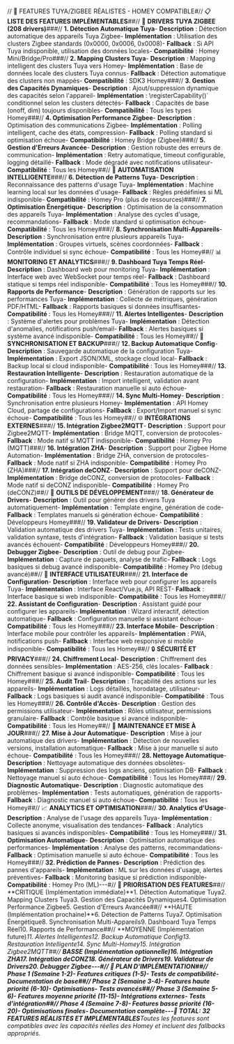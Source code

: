 // 🚀 FEATURES TUYA/ZIGBEE RÉALISTES - HOMEY COMPATIBLE#// 📋 **LISTE DES FEATURES IMPLÉMENTABLES**##// 🔧 **DRIVERS TUYA ZIGBEE (208 drivers)**###// **1. Détection Automatique Tuya**- **Description** : Détection automatique des appareils Tuya Zigbee- **Implémentation** : Utilisation des clusters Zigbee standards (0x0000, 0x0006, 0x0008)- **Fallback** : Si API Tuya indisponible, utilisation des données locales- **Compatibilité** : Homey Mini/Bridge/Pro###// **2. Mapping Clusters Tuya**- **Description** : Mapping intelligent des clusters Tuya vers Homey- **Implémentation** : Base de données locale des clusters Tuya connus- **Fallback** : Détection automatique des clusters non mappés- **Compatibilité** : SDK3 Homey###// **3. Gestion des Capacités Dynamiques**- **Description** : Ajout/suppression dynamique des capacités selon l'appareil- **Implémentation** : \registerCapability()` conditionnel selon les clusters détectés- **Fallback** : Capacités de base (onoff, dim) toujours disponibles- **Compatibilité** : Tous les types Homey###// **4. Optimisation Performance Zigbee**- **Description** : Optimisation des communications Zigbee- **Implémentation** : Polling intelligent, cache des états, compression- **Fallback** : Polling standard si optimisation échoue- **Compatibilité** : Homey Bridge (Zigbee)###// **5. Gestion d'Erreurs Avancée**- **Description** : Gestion robuste des erreurs de communication- **Implémentation** : Retry automatique, timeout configurable, logging détaillé- **Fallback** : Mode dégradé avec notifications utilisateur- **Compatibilité** : Tous les Homey##// 🤖 **AUTOMATISATION INTELLIGENTE**###// **6. Détection de Patterns Tuya**- **Description** : Reconnaissance des patterns d'usage Tuya- **Implémentation** : Machine learning local sur les données d'usage- **Fallback** : Règles prédéfinies si ML indisponible- **Compatibilité** : Homey Pro (plus de ressources)###// **7. Optimisation Énergétique**- **Description** : Optimisation de la consommation des appareils Tuya- **Implémentation** : Analyse des cycles d'usage, recommandations- **Fallback** : Mode standard si optimisation échoue- **Compatibilité** : Tous les Homey###// **8. Synchronisation Multi-Appareils**- **Description** : Synchronisation entre plusieurs appareils Tuya- **Implémentation** : Groupes virtuels, scènes coordonnées- **Fallback** : Contrôle individuel si sync échoue- **Compatibilité** : Tous les Homey##// 📊 **MONITORING ET ANALYTICS**###// **9. Dashboard Tuya Temps Réel**- **Description** : Dashboard web pour monitoring Tuya- **Implémentation** : Interface web avec WebSocket pour temps réel- **Fallback** : Dashboard statique si temps réel indisponible- **Compatibilité** : Tous les Homey###// **10. Rapports de Performance**- **Description** : Génération de rapports sur les performances Tuya- **Implémentation** : Collecte de métriques, génération PDF/HTML- **Fallback** : Rapports basiques si données insuffisantes- **Compatibilité** : Tous les Homey###// **11. Alertes Intelligentes**- **Description** : Système d'alertes pour problèmes Tuya- **Implémentation** : Détection d'anomalies, notifications push/email- **Fallback** : Alertes basiques si système avancé indisponible- **Compatibilité** : Tous les Homey##// 🔄 **SYNCHRONISATION ET BACKUP**###// **12. Backup Automatique Config**- **Description** : Sauvegarde automatique de la configuration Tuya- **Implémentation** : Export JSON/XML, stockage cloud local- **Fallback** : Backup local si cloud indisponible- **Compatibilité** : Tous les Homey###// **13. Restauration Intelligente**- **Description** : Restauration automatique de la configuration- **Implémentation** : Import intelligent, validation avant restauration- **Fallback** : Restauration manuelle si auto échoue- **Compatibilité** : Tous les Homey###// **14. Sync Multi-Homey**- **Description** : Synchronisation entre plusieurs Homey- **Implémentation** : API Homey Cloud, partage de configurations- **Fallback** : Export/Import manuel si sync échoue- **Compatibilité** : Tous les Homey##// 🌐 **INTÉGRATIONS EXTERNES**###// **15. Intégration Zigbee2MQTT**- **Description** : Support pour Zigbee2MQTT- **Implémentation** : Bridge MQTT, conversion de protocoles- **Fallback** : Mode natif si MQTT indisponible- **Compatibilité** : Homey Pro (MQTT)###// **16. Intégration ZHA**- **Description** : Support pour Zigbee Home Automation- **Implémentation** : Bridge ZHA, conversion de protocoles- **Fallback** : Mode natif si ZHA indisponible- **Compatibilité** : Homey Pro (ZHA)###// **17. Intégration deCONZ**- **Description** : Support pour deCONZ- **Implémentation** : Bridge deCONZ, conversion de protocoles- **Fallback** : Mode natif si deCONZ indisponible- **Compatibilité** : Homey Pro (deCONZ)##// 🔧 **OUTILS DE DÉVELOPPEMENT**###// **18. Générateur de Drivers**- **Description** : Outil pour générer des drivers Tuya automatiquement- **Implémentation** : Template engine, génération de code- **Fallback** : Templates manuels si génération échoue- **Compatibilité** : Développeurs Homey###// **19. Validateur de Drivers**- **Description** : Validation automatique des drivers Tuya- **Implémentation** : Tests unitaires, validation syntaxe, tests d'intégration- **Fallback** : Validation basique si tests avancés échouent- **Compatibilité** : Développeurs Homey###// **20. Debugger Zigbee**- **Description** : Outil de debug pour Zigbee- **Implémentation** : Capture de paquets, analyse de trafic- **Fallback** : Logs basiques si debug avancé indisponible- **Compatibilité** : Homey Pro (debug avancé)##// 📱 **INTERFACE UTILISATEUR**###// **21. Interface de Configuration**- **Description** : Interface web pour configurer les appareils Tuya- **Implémentation** : Interface React/Vue.js, API REST- **Fallback** : Interface basique si web indisponible- **Compatibilité** : Tous les Homey###// **22. Assistant de Configuration**- **Description** : Assistant guidé pour configurer les appareils- **Implémentation** : Wizard interactif, détection automatique- **Fallback** : Configuration manuelle si assistant échoue- **Compatibilité** : Tous les Homey###// **23. Interface Mobile**- **Description** : Interface mobile pour contrôler les appareils- **Implémentation** : PWA, notifications push- **Fallback** : Interface web responsive si mobile indisponible- **Compatibilité** : Tous les Homey##// 🔒 **SÉCURITÉ ET PRIVACY**###// **24. Chiffrement Local**- **Description** : Chiffrement des données sensibles- **Implémentation** : AES-256, clés locales- **Fallback** : Chiffrement basique si avancé indisponible- **Compatibilité** : Tous les Homey###// **25. Audit Trail**- **Description** : Traçabilité des actions sur les appareils- **Implémentation** : Logs détaillés, horodatage, utilisateur- **Fallback** : Logs basiques si audit avancé indisponible- **Compatibilité** : Tous les Homey###// **26. Contrôle d'Accès**- **Description** : Gestion des permissions utilisateur- **Implémentation** : Rôles utilisateur, permissions granulaire- **Fallback** : Contrôle basique si avancé indisponible- **Compatibilité** : Tous les Homey##// 🔄 **MAINTENANCE ET MISE À JOUR**###// **27. Mise à Jour Automatique**- **Description** : Mise à jour automatique des drivers- **Implémentation** : Détection de nouvelles versions, installation automatique- **Fallback** : Mise à jour manuelle si auto échoue- **Compatibilité** : Tous les Homey###// **28. Nettoyage Automatique**- **Description** : Nettoyage automatique des données obsolètes- **Implémentation** : Suppression des logs anciens, optimisation DB- **Fallback** : Nettoyage manuel si auto échoue- **Compatibilité** : Tous les Homey###// **29. Diagnostic Automatique**- **Description** : Diagnostic automatique des problèmes- **Implémentation** : Tests automatiques, génération de rapports- **Fallback** : Diagnostic manuel si auto échoue- **Compatibilité** : Tous les Homey##// 📈 **ANALYTICS ET OPTIMISATION**###// **30. Analytics d'Usage**- **Description** : Analyse de l'usage des appareils Tuya- **Implémentation** : Collecte anonyme, visualisation des tendances- **Fallback** : Analytics basiques si avancés indisponibles- **Compatibilité** : Tous les Homey###// **31. Optimisation Automatique**- **Description** : Optimisation automatique des performances- **Implémentation** : Analyse des patterns, recommandations- **Fallback** : Optimisation manuelle si auto échoue- **Compatibilité** : Tous les Homey###// **32. Prédiction de Pannes**- **Description** : Prédiction des pannes d'appareils- **Implémentation** : ML sur les données d'usage, alertes préventives- **Fallback** : Monitoring basique si prédiction indisponible- **Compatibilité** : Homey Pro (ML)---#// 🎯 **PRIORISATION DES FEATURES**##// **CRITIQUE (Implémentation immédiate)**1. Détection Automatique Tuya2. Mapping Clusters Tuya3. Gestion des Capacités Dynamiques4. Optimisation Performance Zigbee5. Gestion d'Erreurs Avancée##// **HAUTE (Implémentation prochaine)**6. Détection de Patterns Tuya7. Optimisation Énergétique8. Synchronisation Multi-Appareils9. Dashboard Tuya Temps Réel10. Rapports de Performance##// **MOYENNE (Implémentation future)**11. Alertes Intelligentes12. Backup Automatique Config13. Restauration Intelligente14. Sync Multi-Homey15. Intégration Zigbee2MQTT##// **BASSE (Implémentation optionnelle)**16. Intégration ZHA17. Intégration deCONZ18. Générateur de Drivers19. Validateur de Drivers20. Debugger Zigbee---#// 🚀 **PLAN D'IMPLÉMENTATION**##// **Phase 1 (Semaine 1-2)**- Features critiques (1-5)- Tests de compatibilité- Documentation de base##// **Phase 2 (Semaine 3-4)**- Features haute priorité (6-10)- Optimisations- Tests avancés##// **Phase 3 (Semaine 5-6)**- Features moyenne priorité (11-15)- Intégrations externes- Tests d'intégration##// **Phase 4 (Semaine 7-8)**- Features basse priorité (16-20)- Optimisations finales- Documentation complète---**🎯 TOTAL: 32 FEATURES RÉALISTES ET IMPLÉMENTABLES***Toutes les features sont compatibles avec les capacités réelles des Homey et incluent des fallbacks appropriés.* 